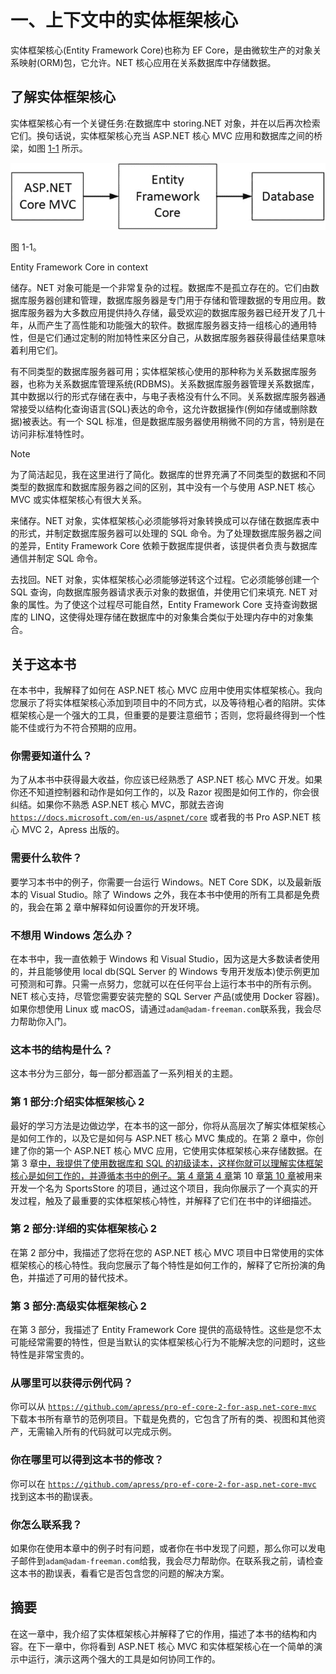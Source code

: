 # 一、上下文中的实体框架核心

实体框架核心(Entity Framework Core)也称为 EF Core，是由微软生产的对象关系映射(ORM)包，它允许。NET 核心应用在关系数据库中存储数据。

## 了解实体框架核心

实体框架核心有一个关键任务:在数据库中 storing.NET 对象，并在以后再次检索它们。换句话说，实体框架核心充当 ASP.NET 核心 MVC 应用和数据库之间的桥梁，如图 [1-1](#Fig1) 所示。

![A439692_1_En_1_Fig1_HTML.jpg](img/A439692_1_En_1_Fig1_HTML.jpg)

图 1-1。

Entity Framework Core in context

储存。NET 对象可能是一个非常复杂的过程。数据库不是孤立存在的。它们由数据库服务器创建和管理，数据库服务器是专门用于存储和管理数据的专用应用。数据库服务器为大多数应用提供持久存储，最受欢迎的数据库服务器已经开发了几十年，从而产生了高性能和功能强大的软件。数据库服务器支持一组核心的通用特性，但是它们通过定制的附加特性来区分自己，从数据库服务器获得最佳结果意味着利用它们。

有不同类型的数据库服务器可用；实体框架核心使用的那种称为关系数据库服务器，也称为关系数据库管理系统(RDBMS)。关系数据库服务器管理关系数据库，其中数据以行的形式存储在表中，与电子表格没有什么不同。关系数据库服务器通常接受以结构化查询语言(SQL)表达的命令，这允许数据操作(例如存储或删除数据)被表达。有一个 SQL 标准，但是数据库服务器使用稍微不同的方言，特别是在访问非标准特性时。

Note

为了简洁起见，我在这里进行了简化。数据库的世界充满了不同类型的数据和不同类型的数据库和数据库服务器之间的区别，其中没有一个与使用 ASP.NET 核心 MVC 或实体框架核心有很大关系。

来储存。NET 对象，实体框架核心必须能够将对象转换成可以存储在数据库表中的形式，并制定数据库服务器可以处理的 SQL 命令。为了处理数据库服务器之间的差异，Entity Framework Core 依赖于数据库提供者，该提供者负责与数据库通信并制定 SQL 命令。

去找回。NET 对象，实体框架核心必须能够逆转这个过程。它必须能够创建一个 SQL 查询，向数据库服务器请求表示对象的数据值，并使用它们来填充. NET 对象的属性。为了使这个过程尽可能自然，Entity Framework Core 支持查询数据库的 LINQ，这使得处理存储在数据库中的对象集合类似于处理内存中的对象集合。

## 关于这本书

在本书中，我解释了如何在 ASP.NET 核心 MVC 应用中使用实体框架核心。我向您展示了将实体框架核心添加到项目中的不同方式，以及等待粗心者的陷阱。实体框架核心是一个强大的工具，但重要的是要注意细节；否则，您将最终得到一个性能不佳或行为不符合预期的应用。

### 你需要知道什么？

为了从本书中获得最大收益，你应该已经熟悉了 ASP.NET 核心 MVC 开发。如果你还不知道控制器和动作是如何工作的，以及 Razor 视图是如何工作的，你会很纠结。如果你不熟悉 ASP.NET 核心 MVC，那就去咨询 [`https://docs.microsoft.com/en-us/aspnet/core`](https://docs.microsoft.com/en-us/aspnet/core) 或者我的书 Pro ASP.NET 核心 MVC 2，Apress 出版的。

### 需要什么软件？

要学习本书中的例子，你需要一台运行 Windows。NET Core SDK，以及最新版本的 Visual Studio。除了 Windows 之外，我在本书中使用的所有工具都是免费的，我会在第 [2](02.html) 章中解释如何设置你的开发环境。

### 不想用 Windows 怎么办？

在本书中，我一直依赖于 Windows 和 Visual Studio，因为这是大多数读者使用的，并且能够使用 local db(SQL Server 的 Windows 专用开发版本)使示例更加可预测和可靠。只需一点努力，您就可以在任何平台上运行本书中的所有示例。NET 核心支持，尽管您需要安装完整的 SQL Server 产品(或使用 Docker 容器)。如果你想使用 Linux 或 macOS，请通过`adam@adam-freeman.com`联系我，我会尽力帮助你入门。

### 这本书的结构是什么？

这本书分为三部分，每一部分都涵盖了一系列相关的主题。

### 第 1 部分:介绍实体框架核心 2

最好的学习方法是边做边学，在本书的这一部分，你将从高层次了解实体框架核心是如何工作的，以及它是如何与 ASP.NET 核心 MVC 集成的。在第 2 章中，你创建了你的第一个 ASP.NET 核心 MVC 应用，它使用实体框架核心来存储数据。在第 3 章[中，我提供了使用数据库和 SQL 的初级读本，这样你就可以理解实体框架核心是如何工作的，并遵循本书中的例子。第 4 章](03.html)[第 4 章](04.html)第 10 章[第 10 章](10.html)被用来开发一个名为 SportsStore 的项目，通过这个项目，我向你展示了一个真实的开发过程，触及了最重要的实体框架核心特性，并解释了它们在书中的详细描述。

### 第 2 部分:详细的实体框架核心 2

在第 2 部分中，我描述了您将在您的 ASP.NET 核心 MVC 项目中日常使用的实体框架核心的核心特性。我向您展示了每个特性是如何工作的，解释了它所扮演的角色，并描述了可用的替代技术。

### 第 3 部分:高级实体框架核心 2

在第 3 部分，我描述了 Entity Framework Core 提供的高级特性。这些是您不太可能经常需要的特性，但是当默认的实体框架核心行为不能解决您的问题时，这些特性是非常宝贵的。

### 从哪里可以获得示例代码？

你可以从 [`https://github.com/apress/pro-ef-core-2-for-asp.net-core-mvc`](https://github.com/apress/pro-ef-core-2-for-asp.net-core-mvc) 下载本书所有章节的范例项目。下载是免费的，它包含了所有的类、视图和其他资产，无需输入所有的代码就可以完成示例。

### 你在哪里可以得到这本书的修改？

你可以在 [`https://github.com/apress/pro-ef-core-2-for-asp.net-core-mvc`](https://github.com/apress/pro-ef-core-2-for-asp.net-core-mvc) 找到这本书的勘误表。

### 你怎么联系我？

如果你在使用本章中的例子时有问题，或者你在书中发现了问题，那么你可以发电子邮件到`adam@adam-freeman.com`给我，我会尽力帮助你。在联系我之前，请检查这本书的勘误表，看看它是否包含您的问题的解决方案。

## 摘要

在这一章中，我介绍了实体框架核心并解释了它的作用，描述了本书的结构和内容。在下一章中，你将看到 ASP.NET 核心 MVC 和实体框架核心在一个简单的演示中运行，演示这两个强大的工具是如何协同工作的。